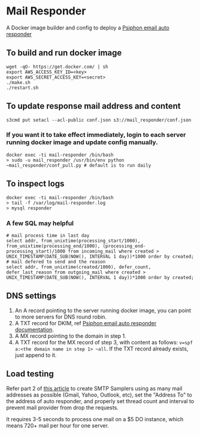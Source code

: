 # Mail Responder

A Docker image builder and config to deploy a [Psiphon email auto responder](https://bitbucket.org/psiphon/psiphon-circumvention-system/src/860d7dd76509861b66895ba514ac66ab82cec332/EmailResponder?at=default)

## To build and run docker image
```
wget -qO- https://get.docker.com/ | sh
export AWS_ACCESS_KEY_ID=<key>
export AWS_SECRET_ACCESS_KEY=<secret>
./make.sh
./restart.sh
```

## To update response mail address and content
```
s3cmd put setacl --acl-public conf.json s3://mail_responder/conf.json
```

### If you want it to take effect immediately, login to each server running docker image and update config manually.
```
docker exec -ti mail-responder /bin/bash
> sudo -u mail_responder /usr/bin/env python ~mail_responder/conf_pull.py # default is to run daily
```

## To inspect logs
```
docker exec -ti mail-responder /bin/bash
> tail -f /var/log/mail-responder.log
> mysql responder
```

### A few SQL may helpful

```
# mail process time in last day
select addr, from_unixtime(processing_start/1000), from_unixtime(processing_end/1000), (processing_end-processing_start)/1000 from incoming_mail where created > UNIX_TIMESTAMP(DATE_SUB(NOW(), INTERVAL 1 day))*1000 order by created;
# mail defered to send and the reason
select addr, from_unixtime(created/1000), defer_count, defer_last_reason from outgoing_mail where created > UNIX_TIMESTAMP(DATE_SUB(NOW(), INTERVAL 1 day))*1000 order by created;
```

## DNS settings
1. An A record pointing to the server running docker image, you can point to more servers for DNS round robin.
2. A TXT record for DKIM, ref [Psiphon email auto responder documentation](https://bitbucket.org/psiphon/psiphon-circumvention-system/src/860d7dd76509861b66895ba514ac66ab82cec332/EmailResponder?at=default).
3. A MX record pointing to the domain in step 1.
4. A TXT record for the MX record of step 3, with content as follows: `v=spf a:<the domain name in step 1> ~all`. If the TXT record already exists, just append to it.

## Load testing

Refer part 2 of [this article](http://www.tothenew.com/blog/load-testing-an-smtp-application-using-jmeter-postal/) to create SMTP Samplers using as many mail addresses as possible (Gmail, Yahoo, Outlook, etc), set the "Address To" to the address of auto responder, and properly set thread count and interval to prevent mail provider from drop the requests.

It requires 3-5 seconds to process one mail on a $5 DO instance, which means 720+ mail per hour for one server.
